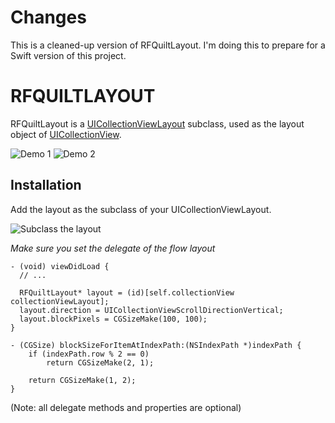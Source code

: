 # Changes
This is a cleaned-up version of RFQuiltLayout. I'm doing this to prepare for a
Swift version of this project.

RFQUILTLAYOUT
=============

RFQuiltLayout is a [UICollectionViewLayout](http://developer.apple.com/library/ios/#documentation/UIKit/Reference/UICollectionViewLayout_class/Reference/Reference.html#//apple_ref/occ/cl/UICollectionViewLayout) subclass, used as the layout object of [UICollectionView](http://developer.apple.com/library/ios/#documentation/UIKit/Reference/UICollectionView_class/Reference/Reference.html). 

![Demo 1](http://i.imgur.com/BcQhwzR.png)
![Demo 2](http://i.imgur.com/hoBWCis.png)


Installation
------------

Add the layout as the subclass of your UICollectionViewLayout.

![Subclass the layout](http://i.imgur.com/vlqqKjP.png)


*Make sure you set the delegate of the flow layout*

    - (void) viewDidLoad {
      // ...

      RFQuiltLayout* layout = (id)[self.collectionView collectionViewLayout];
      layout.direction = UICollectionViewScrollDirectionVertical;
      layout.blockPixels = CGSizeMake(100, 100);
    }
    
    - (CGSize) blockSizeForItemAtIndexPath:(NSIndexPath *)indexPath {
        if (indexPath.row % 2 == 0)
            return CGSizeMake(2, 1);
        
        return CGSizeMake(1, 2);
    }

(Note: all delegate methods and properties are optional)


